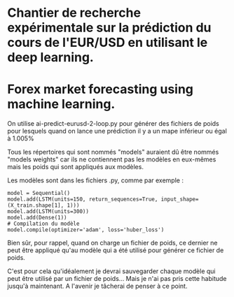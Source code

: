 
# Chantier de recherche expérimentale sur la prédiction du cours de l'EUR/USD en utilisant le deep learning.
# Forex market forecasting using machine learning.

On utilise ai-predict-eurusd-2-loop.py pour générer des fichiers de poids pour lesquels quand on lance une prédiction il y a un mape inférieur ou égal à 1.005%

Tous les répertoires qui sont nommés "models" auraient dû être nommés "models weights" car ils ne contiennent pas les modèles en eux-mêmes mais les poids qui sont appliqués aux modèles.

Les modèles sont dans les fichiers .py, comme par exemple :

    model = Sequential()
    model.add(LSTM(units=150, return_sequences=True, input_shape=(X_train.shape[1], 1)))
    model.add(LSTM(units=300))
    model.add(Dense(1))
    # Compilation du modèle
    model.compile(optimizer='adam', loss='huber_loss')

Bien sûr, pour rappel, quand on charge un fichier de poids, ce dernier ne peut être appliqué qu'au modèle qui a été utilisé pour générer ce fichier de poids.

C'est pour cela qu'idéalement je devrai sauvegarder chaque modèle qui peut être utilisé par un fichier de poids... Mais je n'ai pas pris cette habitude jusqu'à maintenant. A l'avenir je tâcherai de penser à ce point.

